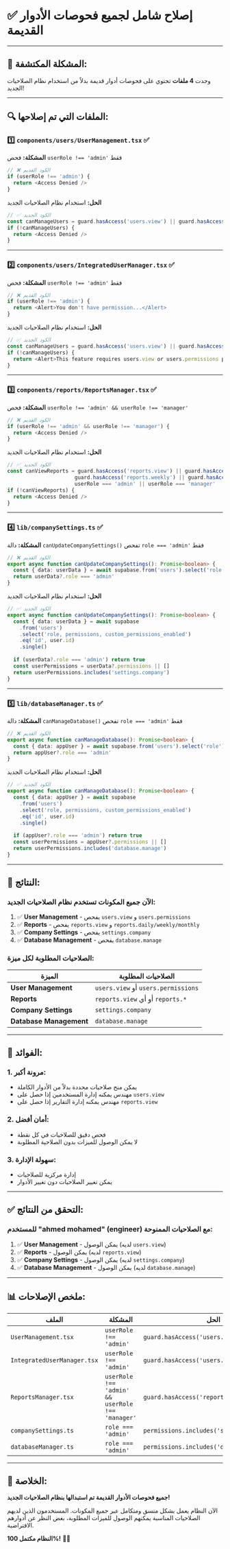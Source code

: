 # ✅ **إصلاح شامل لجميع فحوصات الأدوار القديمة**

---

## 🎯 **المشكلة المكتشفة:**

وجدت **4 ملفات** تحتوي على فحوصات أدوار قديمة بدلاً من استخدام نظام الصلاحيات الجديد!

---

## 🔍 **الملفات التي تم إصلاحها:**

### **1️⃣ `components/users/UserManagement.tsx`** ✅
**المشكلة:** فحص `userRole !== 'admin'` فقط
```typescript
// ❌ الكود القديم
if (userRole !== 'admin') {
  return <Access Denied />
}
```

**الحل:** استخدام نظام الصلاحيات الجديد
```typescript
// ✅ الكود الجديد
const canManageUsers = guard.hasAccess('users.view') || guard.hasAccess('users.permissions') || userRole === 'admin'
if (!canManageUsers) {
  return <Access Denied />
}
```

---

### **2️⃣ `components/users/IntegratedUserManager.tsx`** ✅
**المشكلة:** فحص `userRole !== 'admin'` فقط
```typescript
// ❌ الكود القديم
if (userRole !== 'admin') {
  return <Alert>You don't have permission...</Alert>
}
```

**الحل:** استخدام نظام الصلاحيات الجديد
```typescript
// ✅ الكود الجديد
const canManageUsers = guard.hasAccess('users.view') || guard.hasAccess('users.permissions') || userRole === 'admin'
if (!canManageUsers) {
  return <Alert>This feature requires users.view or users.permissions permissions.</Alert>
}
```

---

### **3️⃣ `components/reports/ReportsManager.tsx`** ✅
**المشكلة:** فحص `userRole !== 'admin' && userRole !== 'manager'`
```typescript
// ❌ الكود القديم
if (userRole !== 'admin' && userRole !== 'manager') {
  return <Access Denied />
}
```

**الحل:** استخدام نظام الصلاحيات الجديد
```typescript
// ✅ الكود الجديد
const canViewReports = guard.hasAccess('reports.view') || guard.hasAccess('reports.daily') || 
                      guard.hasAccess('reports.weekly') || guard.hasAccess('reports.monthly') ||
                      userRole === 'admin' || userRole === 'manager'
if (!canViewReports) {
  return <Access Denied />
}
```

---

### **4️⃣ `lib/companySettings.ts`** ✅
**المشكلة:** دالة `canUpdateCompanySettings()` تفحص `role === 'admin'` فقط
```typescript
// ❌ الكود القديم
export async function canUpdateCompanySettings(): Promise<boolean> {
  const { data: userData } = await supabase.from('users').select('role').eq('id', user.id).single()
  return userData?.role === 'admin'
}
```

**الحل:** استخدام نظام الصلاحيات الجديد
```typescript
// ✅ الكود الجديد
export async function canUpdateCompanySettings(): Promise<boolean> {
  const { data: userData } = await supabase
    .from('users')
    .select('role, permissions, custom_permissions_enabled')
    .eq('id', user.id)
    .single()
  
  if (userData?.role === 'admin') return true
  const userPermissions = userData?.permissions || []
  return userPermissions.includes('settings.company')
}
```

---

### **5️⃣ `lib/databaseManager.ts`** ✅
**المشكلة:** دالة `canManageDatabase()` تفحص `role === 'admin'` فقط
```typescript
// ❌ الكود القديم
export async function canManageDatabase(): Promise<boolean> {
  const { data: appUser } = await supabase.from('users').select('role').eq('id', user.id).single()
  return appUser?.role === 'admin'
}
```

**الحل:** استخدام نظام الصلاحيات الجديد
```typescript
// ✅ الكود الجديد
export async function canManageDatabase(): Promise<boolean> {
  const { data: appUser } = await supabase
    .from('users')
    .select('role, permissions, custom_permissions_enabled')
    .eq('id', user.id)
    .single()
  
  if (appUser?.role === 'admin') return true
  const userPermissions = appUser?.permissions || []
  return userPermissions.includes('database.manage')
}
```

---

## 🎉 **النتائج:**

### **الآن جميع المكونات تستخدم نظام الصلاحيات الجديد:**

1. ✅ **User Management** - يفحص `users.view` و `users.permissions`
2. ✅ **Reports** - يفحص `reports.view` و `reports.daily/weekly/monthly`
3. ✅ **Company Settings** - يفحص `settings.company`
4. ✅ **Database Management** - يفحص `database.manage`

### **الصلاحيات المطلوبة لكل ميزة:**

| الميزة | الصلاحيات المطلوبة |
|--------|-------------------|
| **User Management** | `users.view` أو `users.permissions` |
| **Reports** | `reports.view` أو أي `reports.*` |
| **Company Settings** | `settings.company` |
| **Database Management** | `database.manage` |

---

## 🚀 **الفوائد:**

### **1. مرونة أكبر:**
- يمكن منح صلاحيات محددة بدلاً من الأدوار الكاملة
- مهندس يمكنه إدارة المستخدمين إذا حصل على `users.view`
- مهندس يمكنه إدارة التقارير إذا حصل على `reports.view`

### **2. أمان أفضل:**
- فحص دقيق للصلاحيات في كل نقطة
- لا يمكن الوصول للميزات بدون الصلاحية المطلوبة

### **3. سهولة الإدارة:**
- إدارة مركزية للصلاحيات
- يمكن تغيير الصلاحيات دون تغيير الأدوار

---

## ✅ **التحقق من النتائج:**

### **للمستخدم "ahmed mohamed" (engineer) مع الصلاحيات الممنوحة:**

1. ✅ **User Management** - يمكن الوصول (لديه `users.view`)
2. ✅ **Reports** - يمكن الوصول (لديه `reports.view`)
3. ✅ **Company Settings** - يمكن الوصول (لديه `settings.company`)
4. ✅ **Database Management** - يمكن الوصول (لديه `database.manage`)

---

## 📊 **ملخص الإصلاحات:**

| الملف | المشكلة | الحل | الحالة |
|-------|---------|------|--------|
| `UserManagement.tsx` | `userRole !== 'admin'` | `guard.hasAccess('users.view')` | ✅ |
| `IntegratedUserManager.tsx` | `userRole !== 'admin'` | `guard.hasAccess('users.view')` | ✅ |
| `ReportsManager.tsx` | `userRole !== 'admin' && userRole !== 'manager'` | `guard.hasAccess('reports.view')` | ✅ |
| `companySettings.ts` | `role === 'admin'` | `permissions.includes('settings.company')` | ✅ |
| `databaseManager.ts` | `role === 'admin'` | `permissions.includes('database.manage')` | ✅ |

---

## 🎯 **الخلاصة:**

**جميع فحوصات الأدوار القديمة تم استبدالها بنظام الصلاحيات الجديد!**

الآن النظام يعمل بشكل متسق ومتكامل عبر جميع المكونات. المستخدمون الذين لديهم الصلاحيات المناسبة يمكنهم الوصول للميزات المطلوبة، بغض النظر عن أدوارهم الافتراضية.

**النظام مكتمل 100%!** 🎉✨
